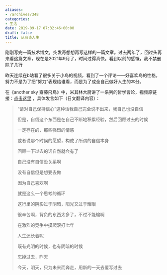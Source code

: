 ```yaml
---
aliases:
- /archives/348
categories:
- 生活
date: 2019-09-17 07:32:46+00:00
draft: false
title: 从鸟谈人生
---
```


刚刚写完一篇技术博文，突发奇想想再写这样的一篇文章。过去两年了，回过头再来看这篇文章，现在是2021年9月了，时间过得真快。看到以前的感慨，我不禁删除了几行

昨天连续在b站看了很多关于小鸟的视频，看到了一个评论——好喜欢鸟的性格，努力不是为了把“努力”表现给谁看，而是为了成全自己做好人生的本分。

在《another sky 齋藤飛鳥》中，米其林大厨讲了一系列的哲学言论，视频原链接：[点击这里](https://www.bilibili.com/video/av45823507) ，具体发言如下（日文翻译内容）：

> “请对自己保持信心”这种话我自己完全说不出来，我自己也没自信
> 
> 但是，自信这个东西是在自己不断地积累经验，然后回顾过去的时候
> 
> 一定存在的，那些强烈的情感
> 
> 或者说那个时候的愿望，构成了所谓的自信本身
> 
> 回顾一下过去的话自然就会有了
> 
> 自己没有自信没关系啊
> 
> 没有自信但是想要去做
> 
> 因为自己喜欢啊
> 
> 就是这么一个思考的循环
> 
> 这行里的阴影过于阴暗，阳光又过于耀眼
> 
> 很辛苦啊，背负的东西太多了，不过不能输啊
> 
> 在激烈的竞争中摸爬滚打七年
> 
> 人生还长着呢
> 
> 既有光明的时候，也有阴暗的时候
> 
> 忘掉过去，昨天
> 
> 今天，明天，只为未来而奔走，用新的一天去覆写过去
